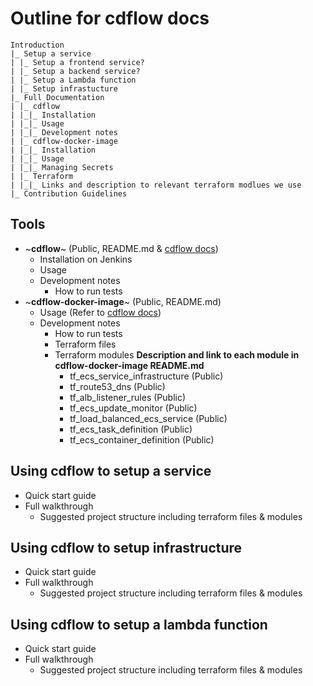 # Outline for cdflow docs

```
Introduction
|_ Setup a service
| |_ Setup a frontend service?
| |_ Setup a backend service?
| |_ Setup a Lambda function
| |_ Setup infrastucture
|_ Full Documentation
| |_ cdflow
| |_|_ Installation
| |_|_ Usage
| |_|_ Development notes
| |_ cdflow-docker-image
| |_|_ Installation
| |_|_ Usage
| |_|_ Managing Secrets
| |_ Terraform
| |_|_ Links and description to relevant terraform modlues we use
|_ Contribution Guidelines
```

## Tools

- ~**cdflow**~ (Public, README.md & [cdflow docs](https://mergermarket.github.io/cdflow))
	- Installation on Jenkins
	- Usage
	- Development notes
		- How to run tests
- ~**cdflow-docker-image**~ (Public, README.md)
	- Usage (Refer to [cdflow docs](https://mergermarket.github.io/cdflow))
	- Development notes
		- How to run tests
		- Terraform files
		- Terraform modules
	__Description and link to each module in cdflow-docker-image README.md__
			- tf_ecs_service_infrastructure (Public)
			- tf_route53_dns (Public)
			- tf_alb_listener_rules (Public)
			- tf_ecs_update_monitor (Public)
			- tf_load_balanced_ecs_service (Public)
			- tf_ecs_task_definition (Public)
			- tf_ecs_container_definition (Public)

## Using cdflow to setup a service
- Quick start guide
- Full walkthrough
	- Suggested project structure including terraform files & modules

## Using cdflow to setup infrastructure
- Quick start guide
- Full walkthrough
	- Suggested project structure including terraform files & modules

## Using cdflow to setup a lambda function
- Quick start guide
- Full walkthrough
	- Suggested project structure including terraform files & modules

